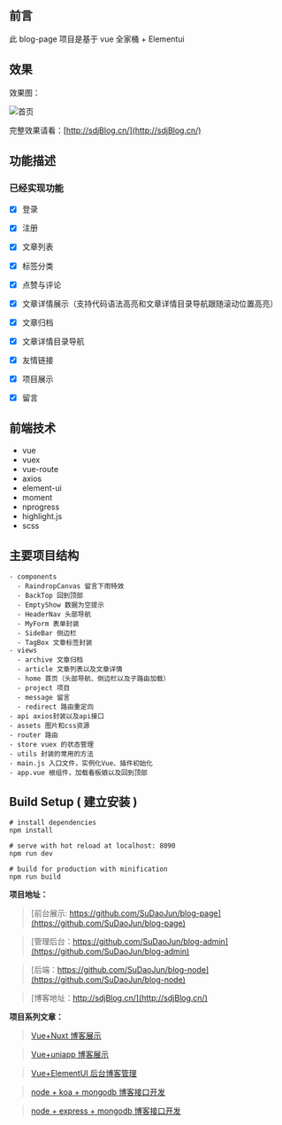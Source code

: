## 前言

此 blog-page 项目是基于 vue 全家桶 + Elementui

## 效果

效果图：


![首页](http://sdj_work.gitee.io/note/img/pageHome.png)


完整效果请看：[http://sdjBlog.cn/](http://sdjBlog.cn/)

## 功能描述

### 已经实现功能

- [x] 登录
- [x] 注册
- [x] 文章列表
- [x] 标签分类
- [x] 点赞与评论
- [x] 文章详情展示（支持代码语法高亮和文章详情目录导航跟随滚动位置高亮）
- [x] 文章归档
- [x] 文章详情目录导航
- [x] 友情链接
- [x] 项目展示
- [x] 留言


## 前端技术

- vue
- vuex
- vue-route
- axios
- element-ui
- moment
- nprogress
- highlight.js
- scss

## 主要项目结构

```
- components
  - RaindropCanvas 留言下雨特效
  - BackTop 回到顶部
  - EmptyShow 数据为空提示
  - HeaderNav 头部导航
  - MyForm 表单封装
  - SideBar 侧边栏
  - TagBox 文章标签封装
- views
  - archive 文章归档
  - article 文章列表以及文章详情
  - home 首页（头部导航、侧边栏以及子路由加载）
  - project 项目
  - message 留言
  - redirect 路由重定向
- api axios封装以及api接口
- assets 图片和css资源
- router 路由
- store vuex 的状态管理
- utils 封装的常用的方法
- main.js 入口文件，实例化Vue、插件初始化
- app.vue 根组件，加载看板娘以及回到顶部
```

## Build Setup ( 建立安装 )

```
# install dependencies
npm install

# serve with hot reload at localhost: 8090
npm run dev

# build for production with minification
npm run build
```

**项目地址：**

> [前台展示: https://github.com/SuDaoJun/blog-page](https://github.com/SuDaoJun/blog-page)

> [管理后台：https://github.com/SuDaoJun/blog-admin](https://github.com/SuDaoJun/blog-admin)

> [后端：https://github.com/SuDaoJun/blog-node](https://github.com/SuDaoJun/blog-node)

> [博客地址：http://sdjBlog.cn/](http://sdjBlog.cn/)

**项目系列文章：**

> [Vue+Nuxt 博客展示](https://juejin.cn/post/6940629661147725861)

> [Vue+uniapp 博客展示](https://juejin.cn/post/6941182524303343624)

> [Vue+ElementUI 后台博客管理](https://juejin.cn/post/6935733545029599262)

> [node + koa + mongodb 博客接口开发](https://juejin.cn/post/6937589228423348238)

> [node + express + mongodb 博客接口开发](https://juejin.cn/post/6865113400251432967)
